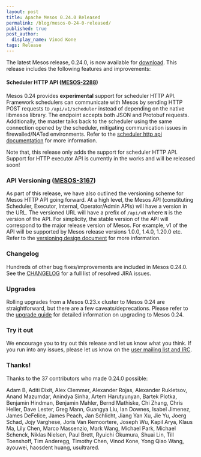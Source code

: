 ```yaml
---
layout: post
title: Apache Mesos 0.24.0 Released
permalink: /blog/mesos-0-24-0-released/
published: true
post_author:
  display_name: Vinod Kone
tags: Release
---
```


The latest Mesos release, 0.24.0, is now available for [download](http://mesos.apache.org/downloads). This release includes the following features and improvements:

#### Scheduler HTTP API ([MESOS-2288](https://issues.apache.org/jira/browse/MESOS-2288))

Mesos 0.24 provides **experimental** support for scheduler HTTP API. Framework schedulers can communicate with Mesos by sending HTTP POST requests to `/api/v1/scheduler` instead of depending on the native libmesos library. The endpoint accepts both JSON and Protobuf requests. Additionally, the master talks back to the scheduler using the same connection opened by the scheduler, mitigating communication issues in firewalled/NATed environments. Refer to the [scheduler http api documentation](http://mesos.apache.org/documentation/latest/scheduler_http_api/) for more information.

Note that, this release only adds the support for scheduler HTTP API. Support for HTTP executor API is currently in the works and will be released soon!

### API Versioning ([MESOS-3167](https://issues.apache.org/jira/browse/MESOS-3167))

As part of this release, we have also outlined the versioning scheme for Mesos HTTP API going forward. At a high level, the Mesos API (constituting Scheduler, Executor, Internal, Operator/Admin APIs) will have a version in the URL. The versioned URL will have a prefix of `/api/vN` where `N` is the version of the API. For simplicity, the stable version of the API will correspond to the major release version of Mesos. For example, v1 of the API will be supported by Mesos release versions 1.0.0, 1.4.0, 1.20.0 etc. Refer to the [versioning design document](https://docs.google.com/document/d/1-iQjo6778H_fU_1Zi_Yk6szg8qj-wqYgVgnx7u3h6OU/edit#) for more information.


### Changelog
Hundreds of other bug fixes/improvements are included in Mesos 0.24.0.
See the [CHANGELOG](https://git-wip-us.apache.org/repos/asf?p=mesos.git;a=blob_plain;f=CHANGELOG;hb=0.24.0) for a full list of resolved JIRA issues.

### Upgrades

Rolling upgrades from a Mesos 0.23.x cluster to Mesos 0.24 are straightforward, but there are a few caveats/deprecations.
Please refer to the [upgrade guide](http://mesos.apache.org/documentation/latest/upgrades/) for detailed information on upgrading to Mesos 0.24.


### Try it out

We encourage you to try out this release and let us know what you think. If you run into any issues, please let us know on the [user mailing list and IRC](https://mesos.apache.org/community).

### Thanks!

Thanks to the 37 contributors who made 0.24.0 possible:

Adam B, Aditi Dixit, Alex Clemmer, Alexander Rojas, Alexander Rukletsov, Anand Mazumdar, Anindya Sinha, Artem Harutyunyan, Bartek Plotka, Benjamin Hindman, Benjamin Mahler, Bernd Mathiske, Chi Zhang, Chris Heller, Dave Lester, Greg Mann, Guangya Liu, Ian Downes, Isabel Jimenez, James DeFelice, James Peach, Jan Schlicht, Jiang Yan Xu, Jie Yu, Joerg Schad, Jojy Varghese, Joris Van Remoortere, Joseph Wu, Kapil Arya, Klaus Ma, Lily Chen, Marco Massenzio, Mark Wang, Michael Park, Michael Schenck, Niklas Nielsen, Paul Brett, Ryuichi Okumura, Shuai Lin, Till Toenshoff, Tim Anderegg, Timothy Chen, Vinod Kone, Yong Qiao Wang, ayouwei, haosdent huang, usultrared.
